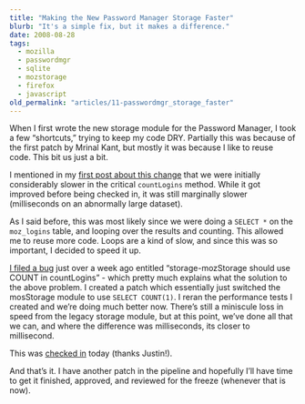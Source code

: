 ```yaml
---
title: "Making the New Password Manager Storage Faster"
blurb: "It's a simple fix, but it makes a difference."
date: 2008-08-28
tags:
  - mozilla
  - passwordmgr
  - sqlite
  - mozstorage
  - firefox
  - javascript
old_permalink: "articles/11-passwordmgr_storage_faster"
---
```


When I first wrote the new storage module for the Password Manager, I took a few “shortcuts,” trying to keep my code DRY. Partially this was because of the first patch by Mrinal Kant, but mostly it was because I like to reuse code. This bit us just a bit.

I mentioned in my [first post about this change](/posts/passwordmgr-storage) that we were initially considerably slower in the critical `countLogins` method. While it got improved before being checked in, it was still marginally slower (milliseconds on an abnormally large dataset).

As I said before, this was most likely since we were doing a `SELECT *` on the `moz_logins` table, and looping over the results and counting. This allowed me to reuse more code. Loops are a kind of slow, and since this was so important, I decided to speed it up.

[I filed a bug](https://bugzilla.mozilla.org/show_bug.cgi?id=451479) just over a week ago entitled “storage-mozStorage should use COUNT in countLogins” - which pretty much explains what the solution to the above problem. I created a patch which essentially just switched the mosStorage module to use `SELECT COUNT(1)`. I reran the performance tests I created and we’re doing much better now. There’s still a miniscule loss in speed from the legacy storage module, but at this point, we’ve done all that we can, and where the difference was milliseconds, its closer to millisecond.

This was [checked in](http://hg.mozilla.org/mozilla-central/rev/ce557eb9ef4a) today (thanks Justin!).

And that’s it. I have another patch in the pipeline and hopefully I’ll have time to get it finished, approved, and reviewed for the freeze (whenever that is now).
